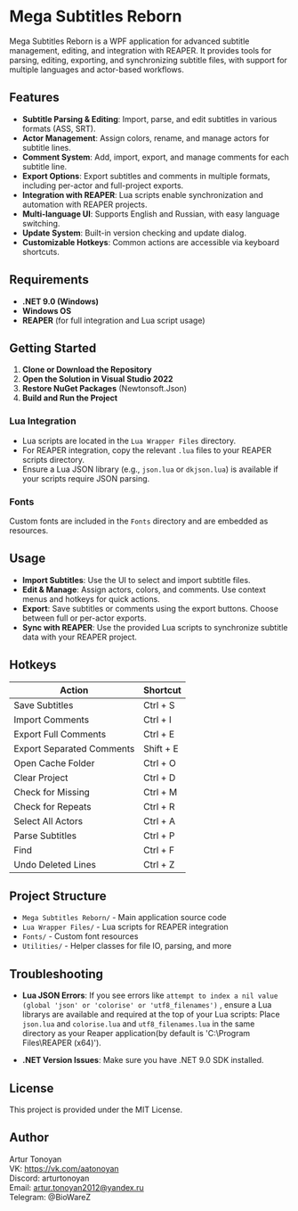 # Mega Subtitles Reborn

Mega Subtitles Reborn is a WPF application for advanced subtitle management, editing, and integration with REAPER. It provides tools for parsing, editing, exporting, and synchronizing subtitle files, with support for multiple languages and actor-based workflows.

## Features

- **Subtitle Parsing & Editing**: Import, parse, and edit subtitles in various formats (ASS, SRT).
- **Actor Management**: Assign colors, rename, and manage actors for subtitle lines.
- **Comment System**: Add, import, export, and manage comments for each subtitle line.
- **Export Options**: Export subtitles and comments in multiple formats, including per-actor and full-project exports.
- **Integration with REAPER**: Lua scripts enable synchronization and automation with REAPER projects.
- **Multi-language UI**: Supports English and Russian, with easy language switching.
- **Update System**: Built-in version checking and update dialog.
- **Customizable Hotkeys**: Common actions are accessible via keyboard shortcuts.

## Requirements

- **.NET 9.0 (Windows)**
- **Windows OS**
- **REAPER** (for full integration and Lua script usage)

## Getting Started

1. **Clone or Download the Repository**
2. **Open the Solution in Visual Studio 2022**
3. **Restore NuGet Packages** (Newtonsoft.Json)
4. **Build and Run the Project**

### Lua Integration

- Lua scripts are located in the `Lua Wrapper Files` directory.
- For REAPER integration, copy the relevant `.lua` files to your REAPER scripts directory.
- Ensure a Lua JSON library (e.g., `json.lua` or `dkjson.lua`) is available if your scripts require JSON parsing.

### Fonts

Custom fonts are included in the `Fonts` directory and are embedded as resources.

## Usage

- **Import Subtitles**: Use the UI to select and import subtitle files.
- **Edit & Manage**: Assign actors, colors, and comments. Use context menus and hotkeys for quick actions.
- **Export**: Save subtitles or comments using the export buttons. Choose between full or per-actor exports.
- **Sync with REAPER**: Use the provided Lua scripts to synchronize subtitle data with your REAPER project.

## Hotkeys

| Action                        | Shortcut         |
|-------------------------------|------------------|
| Save Subtitles                | Ctrl + S         |
| Import Comments               | Ctrl + I         |
| Export Full Comments          | Ctrl + E         |
| Export Separated Comments     | Shift + E        |
| Open Cache Folder             | Ctrl + O         |
| Clear Project                 | Ctrl + D         |
| Check for Missing             | Ctrl + M         |
| Check for Repeats             | Ctrl + R         |
| Select All Actors             | Ctrl + A         |
| Parse Subtitles               | Ctrl + P         |
| Find                          | Ctrl + F         |
| Undo Deleted Lines            | Ctrl + Z         |

## Project Structure

- `Mega Subtitles Reborn/` - Main application source code
- `Lua Wrapper Files/` - Lua scripts for REAPER integration
- `Fonts/` - Custom font resources
- `Utilities/` - Helper classes for file IO, parsing, and more

## Troubleshooting

- **Lua JSON Errors**: If you see errors like `attempt to index a nil value (global 'json' or 'colorise' or 'utf8_filenames')` , ensure a Lua librarys are available and required at the top of your Lua scripts:
Place `json.lua` and `colorise.lua` and `utf8_filenames.lua` in the same directory as your Reaper application(by default is 'C:\Program Files\REAPER (x64)').

- **.NET Version Issues**: Make sure you have .NET 9.0 SDK installed.

## License

This project is provided under the MIT License.

## Author

Artur Tonoyan  
VK: https://vk.com/aatonoyan  
Discord: arturtonoyan  
Email: artur.tonoyan2012@yandex.ru  
Telegram: @BioWareZ
